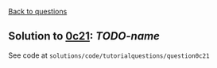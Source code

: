 [Back to questions](../README.md)

## Solution to [0c21](../questions/0c21): *TODO-name*

See code at `solutions/code/tutorialquestions/question0c21`

